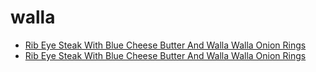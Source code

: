 # walla

 * [Rib Eye Steak With Blue Cheese Butter And Walla Walla Onion Rings](../index/r/rib-eye-steak-with-blue-cheese-butter-and-walla-walla-onion-rings-360669.json)
 * [Rib Eye Steak With Blue Cheese Butter And Walla Walla Onion Rings](../index/r/rib-eye-steak-with-blue-cheese-butter-and-walla-walla-onion-rings-360669.json)
